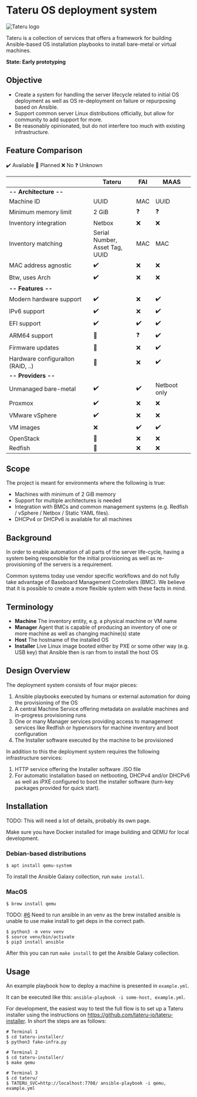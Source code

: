 # Tateru OS deployment system

![Tateru logo](https://tateru.io/tateru-web-small.png)

Tateru is a collection of services that offers a framework for building Ansible-based OS
installation playbooks to install bare-metal or virtual machines.

**State: Early prototyping**

## Objective

 * Create a system for handling the server lifecycle related to initial OS deployment
as well as OS re-deployment on failure or repurposing based on Ansible.
 * Support common server Linux distributions officially, but allow for community to add support for more.
 * Be reasonably opinionated, but do not interfere too much with existing infrastructure.

## Feature Comparison

✔️ Available
📝 Planned
❌ No
❓  Unknown

|                           | Tateru	             | FAI	                | MAAS                |
|---------------------------|---------------------|---------------------|---------------------|
| **-- Architecture --**
| Machine ID                |	UUID	               | MAC	                | UUID
| Minimum memory limit	     | 2 GiB               |	❓                  |	❓
| Inventory integration	    | Netbox              | ❌                 | ❌
| Inventory matching	       | Serial Number,<br>Asset Tag,<br>UUID |	MAC |	MAC
| MAC address agnostic	|✔️|❌|❌
| Btw, uses Arch	|✔️|❌|❌
| **-- Features --**
| Modern hardware support	|✔️|❌|✔️
| IPv6 support	|✔️|❌|✔️
| EFI support	|✔️|✔️|✔️
| ARM64 support	|📝|❓|✔️
| Firmware updates |📝|❌|✔️
| Hardware configuraiton (RAID, ..)	|📝|❌|✔️
| **-- Providers --** |
| Unmanaged bare-metal	|✔️|✔️| Netboot only
| Proxmox |✔️|❌|❌
| VMware vSphere |✔️|❌|❌
| VM images |❌|✔️|✔️
| OpenStack |📝|❌|❌
| Redfish |📝|❌|❌

## Scope

The project is meant for environments where the following is true:

 * Machines with minimum of 2 GiB memory
 * Support for multiple architectures is needed
 * Integration with BMCs and common management systems (e.g. Redfish / vSphere / Netbox / Static YAML files).
 * DHCPv4 or DHCPv6 is available for all machines

## Background
In order to enable automation of all parts of the server life-cycle, having a system
being responsible for the initial provisioning as well as re-provisioning of the servers is a requirement.

Common systems today use vendor specific workflows and do not fully take advantage of
Baseboard Management Controllers (BMC). We believe that it is possible to create a more flexible system with these facts in mind.

## Terminology

* **Machine** The inventory entity, e.g. a physical machine or VM name
* **Manager** Agent that is capable of producing an inventory of one or more machine as well as changing machine(s) state
* **Host** The hostname of the installed OS
* **Installer** Live Linux image booted either by PXE or some other way (e.g. USB key) that Ansible then 
is ran from to install the host OS

## Design Overview

The deployment system consists of four major pieces:
 1. Ansible playbooks executed by humans or external automation for doing the provisioning of the OS
 2. A central Machine Service offering metadata on available machines and in-progress provisioning runs
 3. One or many Manager services providing access to management services like Redfish or hypervisors for machine inventory and boot configuration
 4. The Installer software executed by the machine to be provisioned

In addition to this the deployment system requires the following infrastructure services:
 1. HTTP service offering the Installer software .ISO file
 2. For automatic installation based on netbooting, DHCPv4 and/or DHCPv6 as well as iPXE configured to boot the
 installer software (turn-key packages provided for quick start).

## Installation
TODO: This will need a lot of details, probably its own page.

Make sure you have Docker installed for image building and QEMU for local development.

### Debian-based distributions
```
$ apt install qemu-system
```
To install the Ansible Galaxy collection, run `make install`.


### MacOS
```
$ brew install qemu
```
TODO: [#6](https://github.com/tateru/tateru/issues/6) Need to run ansible in an venv as the brew installed ansible is unable to use make install to get deps in the correct path.
```
$ python3 -m venv venv
$ source venv/bin/activate
$ pip3 install ansible
```
After this you can run `make install` to get the Ansible Galaxy collection.


## Usage

An example playbook how to deploy a machine is presented in `example.yml`.

It can be executed like this: `ansible-playbook -i some-host, example.yml`.

For development, the easiest way to test the full flow is to set up
a Tateru installer using the instructions on https://github.com/tateru-io/tateru-installer.
In short the steps are as follows:

```
# Terminal 1
$ cd tateru-installer/
$ python3 fake-infra.py

# Terminal 2
$ cd tateru-installer/
$ make qemu

# Terminal 3
$ cd tateru/
$ TATERU_SVC=http://localhost:7708/ ansible-playbook -i qemu, example.yml
```
